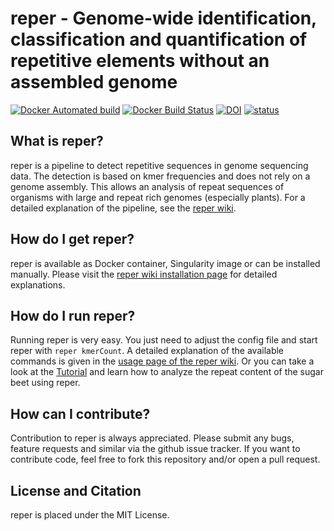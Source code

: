# reper - Genome-wide identification, classification and quantification of repetitive elements without an assembled genome


[![Docker Automated build](https://img.shields.io/docker/automated/nterhoeven/reper.svg)](https://hub.docker.com/r/nterhoeven/reper/)
[![Docker Build Status](https://img.shields.io/docker/build/nterhoeven/reper.svg)](https://hub.docker.com/r/nterhoeven/reper/)
[![DOI](https://zenodo.org/badge/80427752.svg)](https://zenodo.org/badge/latestdoi/80427752)
[![status](http://joss.theoj.org/papers/f0d16a43d8b031695f151ea25e0d47b0/status.svg)](http://joss.theoj.org/papers/f0d16a43d8b031695f151ea25e0d47b0)

## What is reper?
reper is a pipeline to detect repetitive sequences in genome sequencing data.
The detection is based on kmer frequencies and does not rely on a genome assembly.
This allows an analysis of repeat sequences of organisms with large and repeat rich
genomes (especially plants). For a detailed explanation of the pipeline, see the [reper wiki](https://github.com/nterhoeven/reper/wiki/How-does-reper-work%3F).


## How do I get reper?
reper is available as Docker container, Singularity image or can be installed manually.
Please visit the [reper wiki installation page](https://github.com/nterhoeven/reper/wiki/Installation) for detailed explanations.

## How do I run reper?
Running reper is very easy. You just need to adjust the config file and start reper with `reper kmerCount`.
A detailed explanation of the available commands is given in the [usage page of the reper wiki](https://github.com/nterhoeven/reper/wiki/Using-reper).
Or you can take a look at the [Tutorial](https://github.com/nterhoeven/reper/wiki/Tutorial) and learn how to analyze the
repeat content of the sugar beet using reper.


## How can I contribute?
Contribution to reper is always appreciated. Please submit any bugs, feature requests and similar via the github issue tracker.
If you want to contribute code, feel free to fork this repository and/or open a pull request.

## License and Citation
reper is placed under the MIT License. 


